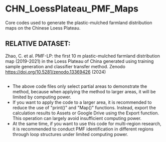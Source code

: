 # CHN_LoessPlateau_PMF_Maps
Core codes used to generate the plastic-mulched farmland distribution maps on the Chinese Loess Plateau.

## RELATIVE DATASET:
Zhao, C. et al. PMF-LP: the first 10 m plastic-mulched farmland distribution map (2019-2021) in the Loess Plateau of China generated using training sample generation and classifier transfer method. Zenodo https://doi.org/10.5281/zenodo.13369426 (2024)
## 
* The above code files only select partial areas to demonstrate the method, because when applying the method to larger areas, it will be limited by computing power. 
* If you want to apply the code to a larger area, it is recommended to reduce the use of "print()" and "Map()" functions. Instead, export the calculation results to Assets or Google Drive using the Export function. This operation can largely avoid insufficient computing power. 
* At the same time, if you want to use this code for multi-region research, it is recommended to conduct PMF identification in different regions through loop structures under limited computing power.
